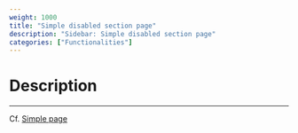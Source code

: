 ```yaml
---
weight: 1000
title: "Simple disabled section page"
description: "Sidebar: Simple disabled section page"
categories: ["Functionalities"]
---
```


# Description
---

Cf. [Simple page](/functionalities/sidebar/simple_page)